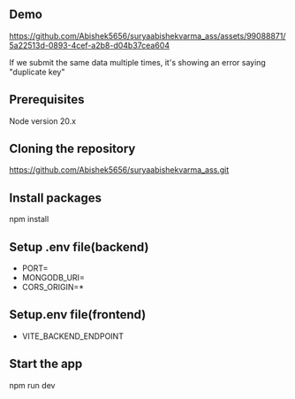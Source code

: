 
## Demo
https://github.com/Abishek5656/suryaabishekvarma_ass/assets/99088871/5a22513d-0893-4cef-a2b8-d04b37cea604

If we submit the  same data multiple times, it's showing an error saying "duplicate key"


## Prerequisites
 Node version 20.x
## Cloning the repository

https://github.com/Abishek5656/suryaabishekvarma_ass.git
## Install packages

npm install
## Setup .env file(backend)
- PORT=
- MONGODB_URI=
- CORS_ORIGIN=*
## Setup.env file(frontend)
- VITE_BACKEND_ENDPOINT
## Start the app

npm run dev

